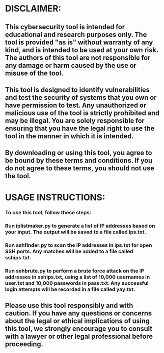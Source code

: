 # DISCLAIMER:
## This cybersecurity tool is intended for educational and research purposes only. The tool is provided "as is" without warranty of any kind, and is intended to be used at your own risk. The authors of this tool are not responsible for any damage or harm caused by the use or misuse of the tool.
## This tool is designed to identify vulnerabilities and test the security of systems that you own or have permission to test. Any unauthorized or malicious use of the tool is strictly prohibited and may be illegal. You are solely responsible for ensuring that you have the legal right to use the tool in the manner in which it is intended.
## By downloading or using this tool, you agree to be bound by these terms and conditions. If you do not agree to these terms, you should not use the tool.
# USAGE INSTRUCTIONS:
### To use this tool, follow these steps:

### Run iplistmaker.py to generate a list of IP addresses based on your input. The output will be saved to a file called ips.txt.

### Run sshfinder.py to scan the IP addresses in ips.txt for open SSH ports. Any matches will be added to a file called sships.txt.

### Run sshbrute.py to perform a brute force attack on the IP addresses in sships.txt, using a list of 10,000 usernames in user.txt and 10,000 passwords in pass.txt. Any successful login attempts will be recorded in a file called yay.txt.

## Please use this tool responsibly and with caution. If you have any questions or concerns about the legal or ethical implications of using this tool, we strongly encourage you to consult with a lawyer or other legal professional before proceeding.
